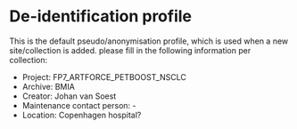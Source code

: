 De-identification profile
==========

This is the default pseudo/anonymisation profile, which is used when a new site/collection is added.
please fill in the following information per collection:
- Project: FP7_ARTFORCE_PETBOOST_NSCLC
- Archive: BMIA
- Creator: Johan van Soest
- Maintenance contact person: -
- Location: Copenhagen hospital?